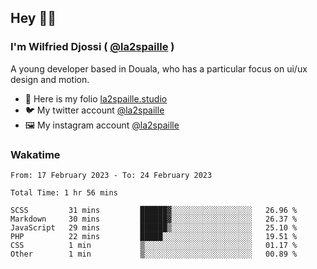 ## Hey 👋🏾
### I'm Wilfried Djossi ( <a href="https://twitter.com/la2spaille/" target="_blank">@la2spaille</a> )
A young developer based in Douala, who has a particular focus on ui/ux design and motion.

- 🎨 Here is my folio [la2spaille.studio](https://la2spaille.studio/)
- 🐦 My twitter account [@la2spaille](https://twitter.com/la2spaille/)
- 🖼 My instagram account [@la2spaille](https://www.instagram.com/la2spaille/)

### Wakatime
<!--START_SECTION:waka-->

```text
From: 17 February 2023 - To: 24 February 2023

Total Time: 1 hr 56 mins

SCSS         31 mins         ██████▓░░░░░░░░░░░░░░░░░░   26.96 %
Markdown     30 mins         ██████▓░░░░░░░░░░░░░░░░░░   26.37 %
JavaScript   29 mins         ██████▒░░░░░░░░░░░░░░░░░░   25.10 %
PHP          22 mins         █████░░░░░░░░░░░░░░░░░░░░   19.51 %
CSS          1 min           ▒░░░░░░░░░░░░░░░░░░░░░░░░   01.17 %
Other        1 min           ▒░░░░░░░░░░░░░░░░░░░░░░░░   00.89 %
```

<!--END_SECTION:waka-->
<!--
**la2spaille/la2spaille** is a ✨ _special_ ✨ repository because its `README.md` (this file) appears on your GitHub profile.

Here are some ideas to get you started:

- 🔭 I’m currently working on ...
- 🌱 I’m currently learning ...
- 👯 I’m looking to collaborate on ...
- 🤔 I’m looking for help with ...
- 💬 Ask me about ...
- 📫 How to reach me: ...
- 😄 Pronouns: ...
- ⚡ Fun fact: ...
-->
